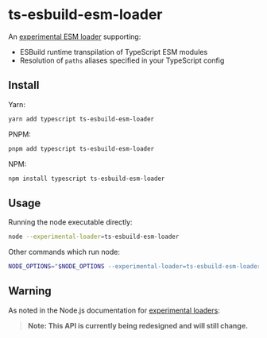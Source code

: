 # ts-esbuild-esm-loader

An [experimental ESM loader][experimental loaders] supporting:

- ESBuild runtime transpilation of TypeScript ESM modules
- Resolution of `paths` aliases specified in your TypeScript config

## Install

Yarn:

```bash
yarn add typescript ts-esbuild-esm-loader
```

PNPM:

```bash
pnpm add typescript ts-esbuild-esm-loader
```

NPM:

```bash
npm install typescript ts-esbuild-esm-loader
```

## Usage

Running the node executable directly:

```bash
node --experimental-loader=ts-esbuild-esm-loader
```

Other commands which run node:

```bash
NODE_OPTIONS="$NODE_OPTIONS --experimental-loader=ts-esbuild-esm-loader" ...
```

## Warning

As noted in the Node.js documentation for [experimental loaders]:

> **Note: This API is currently being redesigned and will still change.**

[esbuild]: https://esbuild.github.io/
[experimental loaders]: https://nodejs.org/docs/latest-v14.x/api/esm.html#esm_loaders
[swc]: https://swc.rs/
